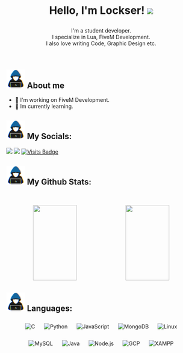 <h1><p align="center">Hello, I'm Lockser! <a href="https://rahulmahesh.me/"><img src="https://media.giphy.com/media/hvRJCLFzcasrR4ia7z/giphy.gif" width="35px"></h1></a></p>

<p align="center">I'm a student developer.<br/>I specialize in Lua, FiveM Development.<br> I also love writing Code, Graphic Design etc.<br></p><br/>


## <picture><img src = "https://github.com/0xAbdulKhalid/0xAbdulKhalid/raw/main/assets/mdImages/about_me.gif" width = 50px></picture> **About me**

- 🔭 I'm working on FiveM Development.
- 💬 Im currently learning.

## <picture><img src = "https://github.com/0xAbdulKhalid/0xAbdulKhalid/raw/main/assets/mdImages/about_me.gif" width = 50px></picture> **My Socials:**

<p align = "center">
 
[<img src="https://img.shields.io/badge/twitter-%231DA1F2.svg?&style=for-the-badge&logo=twitter&logoColor=white" />](https://twitter.com/MigueeeelSm) 
[<img src = "https://img.shields.io/badge/instagram-%23E4405F.svg?&style=for-the-badge&logo=instagram&logoColor=white">](https://www.instagram.com/migueeeel.sm/)
[![Visits Badge](https://badges.pufler.dev/visits/RahulMahesh62/RahulMahesh62?style=for-the-badge)](https://discord.gg/invite/locksershop)

</p>

## <picture><img src = "https://github.com/0xAbdulKhalid/0xAbdulKhalid/raw/main/assets/mdImages/about_me.gif" width = 50px></picture> **My Github Stats:**

<br>

<p align="center">
  <img src="https://github-readme-stats.vercel.app/api?username=LockserOficial&theme=dark&show_icons=true&hide_border=true&count_private=false" style="display: inline-block; width: 48%; height: 200px;">
  <img src="https://github-readme-streak-stats.herokuapp.com/?user=LockserOficial&theme=dark&hide_border=true" style="display: inline-block; width: 48%; height: 200px;">
</p>

## <picture><img src = "https://github.com/0xAbdulKhalid/0xAbdulKhalid/raw/main/assets/mdImages/about_me.gif" width = 50px></picture> **Languages:**

<div style="text-align:center;">
  <img style="display:inline-block; margin: 10px;" src="https://profilinator.rishav.dev/skills-assets/c-original.svg" alt="C" height="25" />  
  <img style="display:inline-block; margin: 10px;" src="https://profilinator.rishav.dev/skills-assets/python-original.svg" alt="Python" height="25" />  
  <img style="display:inline-block; margin: 10px;" src="https://profilinator.rishav.dev/skills-assets/javascript-original.svg" alt="JavaScript" height="25" />  
  <img style="display:inline-block; margin: 10px;" src="https://profilinator.rishav.dev/skills-assets/mongodb-original-wordmark.svg" alt="MongoDB" height="25" />  
  <img style="display:inline-block; margin: 10px;" src="https://profilinator.rishav.dev/skills-assets/linux-original.svg" alt="Linux" height="25" />  
  <img style="display:inline-block; margin: 10px;" src="https://profilinator.rishav.dev/skills-assets/mysql-original-wordmark.svg" alt="MySQL" height="25" />  
  <img style="display:inline-block; margin: 10px;" src="https://profilinator.rishav.dev/skills-assets/java-original-wordmark.svg" alt="Java" height="25" />  
  <img style="display:inline-block; margin: 10px;" src="https://profilinator.rishav.dev/skills-assets/nodejs-original-wordmark.svg" alt="Node.js" height="25" />  
  <img style="display:inline-block; margin: 10px;" src="https://profilinator.rishav.dev/skills-assets/google_cloud-icon.svg" alt="GCP" height="25" />  
  <img style="display:inline-block; margin: 10px;" src="https://profilinator.rishav.dev/skills-assets/xampp.png" alt="XAMPP" height="25" />  
</div>


